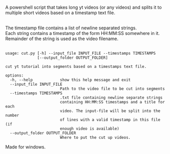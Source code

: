 A powershell script that takes long yt videos (or any videos) and splits it to multiple 
short videos based on a timestamp text file.<br/> <br/>

The timestamp file contains a list of newline separated strings.\
Each string contains a timestamp of the form HH:MM:SS somewhere in it.\
Remainder of the string is used as the video filename.<br/> <br/>
```
usage: cut.py [-h] --input_file INPUT_FILE --timestamps TIMESTAMPS
              [--output_folder OUTPUT_FOLDER]

cut yt tutorial into segments based on a timestamps text file.

options:
  -h, --help            show this help message and exit
  --input_file INPUT_FILE
                        Path to the video file to be cut into segments     
  --timestamps TIMESTAMPS
                        .txt file containing newline separate strings      
                        containing HH:MM:SS timestamps and a title for each
                        video. The input-file will be split into the number
                        of lines with a valid timestamp in this file (if   
                        enough video is available)
  --output_folder OUTPUT_FOLDER
                        Where to put the cut up videos.
```
Made for windows.

